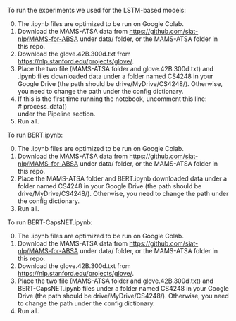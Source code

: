 To run the experiments we used for the LSTM-based models:

0. The .ipynb files are optimized to be run on Google Colab.
1. Download the MAMS-ATSA data from https://github.com/siat-nlp/MAMS-for-ABSA under data/ folder, or the MAMS-ATSA folder in this repo.
2. Download the glove.42B.300d.txt from https://nlp.stanford.edu/projects/glove/.
3. Place the two file (MAMS-ATSA folder and glove.42B.300d.txt) and .ipynb files downloaded data under a folder named CS4248 in your Google Drive (the path should be drive/MyDrive/CS4248/). Otherwise, you need to change the path under the config dictionary.
4. If this is the first time running the notebook, uncomment this line: <br>
\# process_data() <br>
under the Pipeline section.
5. Run all.

To run BERT.ipynb:

0. The .ipynb files are optimized to be run on Google Colab.
1. Download the MAMS-ATSA data from https://github.com/siat-nlp/MAMS-for-ABSA under data/ folder, or the MAMS-ATSA folder in this repo.
2. Place the MAMS-ATSA folder and BERT.ipynb downloaded data under a folder named CS4248 in your Google Drive (the path should be drive/MyDrive/CS4248/). Otherwise, you need to change the path under the config dictionary.
3. Run all.

To run BERT-CapsNET.ipynb:

0. The .ipynb files are optimized to be run on Google Colab.
1. Download the MAMS-ATSA data from https://github.com/siat-nlp/MAMS-for-ABSA under data/ folder, or the MAMS-ATSA folder in this repo.
2. Download the glove.42B.300d.txt from https://nlp.stanford.edu/projects/glove/.
3. Place the two file (MAMS-ATSA folder and glove.42B.300d.txt) and BERT-CapsNET.ipynb files under a folder named CS4248 in your Google Drive (the path should be drive/MyDrive/CS4248/). Otherwise, you need to change the path under the config dictionary.
4. Run all.
